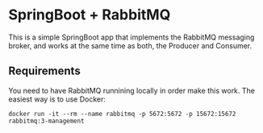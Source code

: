 # SpringBoot + RabbitMQ

This is a simple SpringBoot app that implements the RabbitMQ messaging broker, and works at the same time as both, the Producer and Consumer.

## Requirements
You need to have RabbitMQ runnining locally in order make this work. The easiest way is to use Docker:

```
docker run -it --rm --name rabbitmq -p 5672:5672 -p 15672:15672 rabbitmq:3-management
```
